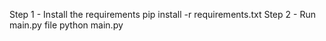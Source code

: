 Step 1 - Install the requirements
pip install -r requirements.txt
Step 2 - Run main.py file
python main.py
